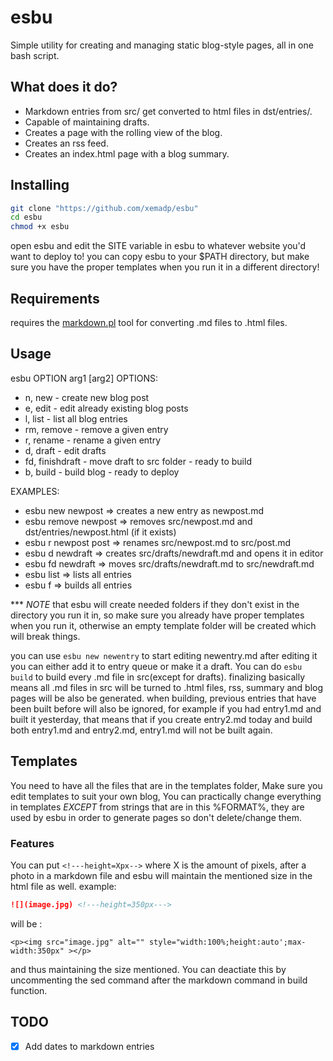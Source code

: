 # esbu

Simple utility for creating and managing static blog-style pages, all in one bash script.

## What does it do?
* Markdown entries from src/ get converted to html files in dst/entries/.
* Capable of maintaining drafts.
* Creates a page with the rolling view of the blog.
* Creates an rss feed.
* Creates an index.html page with a blog summary.

## Installing 

``` bash
git clone "https://github.com/xemadp/esbu"
cd esbu
chmod +x esbu
```
open esbu and edit the SITE variable in esbu to whatever website you'd want to deploy to!
you can copy esbu to your $PATH directory, but make sure you have the proper templates when you run
it in a different directory!

## Requirements
requires the [markdown.pl](https://daringfireball.net/projects/markdown/) tool for converting .md files to .html files.

## Usage
esbu OPTION arg1 [arg2]
OPTIONS:

* n, new - create new blog post
* e, edit - edit already existing blog posts
* l, list - list all blog entries
* rm, remove - remove a given entry 
* r, rename - rename a given entry 
* d, draft - edit drafts
* fd, finishdraft - move draft to src folder - ready to build
* b, build - build blog - ready to deploy

EXAMPLES:

* esbu new newpost  => creates a new entry as newpost.md
* esbu remove newpost => removes src/newpost.md and dst/entries/newpost.html (if it exists)
* esbu r newpost post => renames src/newpost.md to src/post.md
* esbu d newdraft => creates src/drafts/newdraft.md and opens it in editor
* esbu fd newdraft => moves src/drafts/newdraft.md to src/newdraft.md
* esbu list =>  lists all entries
* esbu f =>  builds all entries


\*\*\* *NOTE*  that esbu will create needed folders if they don't exist in the directory you run it in, so make sure you already have proper templates when you run it, otherwise an empty template folder will be created which will break things.

you can use `esbu new newentry` to start editing newentry.md after editing it you can either add it to entry queue or make it a draft.
You can do `esbu build` to build every .md file in src(except for drafts).
finalizing basically means all .md files in src will be turned to .html files, rss, summary and blog pages will be also be generated.
when building, previous entries that have been built before will also be ignored,
for example if you had entry1.md and built it yesterday, that means that if you create entry2.md today and build both entry1.md and entry2.md, entry1.md will not be built again. 

## Templates
You need to have all the files that are in the templates folder, Make sure you edit templates to suit your own blog, You can practically change everything in templates *EXCEPT* from strings that are in this %FORMAT%, they are used by esbu in order to generate pages so don't delete/change them.

### Features
You can put `<!---height=Xpx-->` where X is the amount of pixels, after a photo in a markdown file and esbu will maintain the mentioned size in the html file as well.
example:

``` md
![](image.jpg) <!---height=350px--->
```

will be :

 
`<p><img src="image.jpg" alt="" style="width:100%;height:auto';max-width:350px" ></p>`

and thus maintaining the size mentioned.
You can deactiate this by uncommenting the sed command after the markdown command in build function.


## TODO

- [x] Add dates to markdown entries
